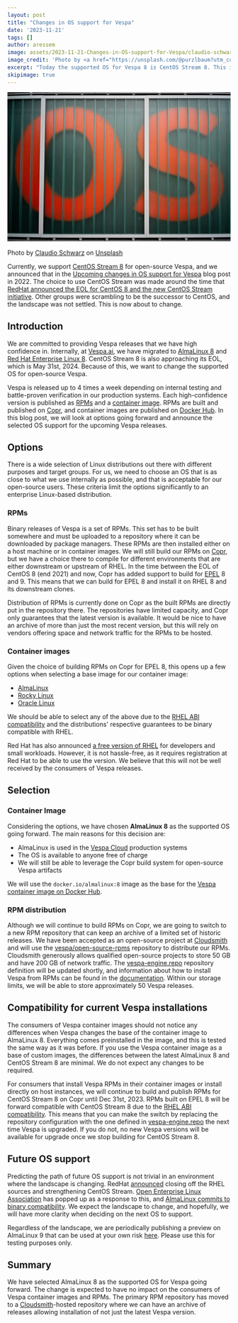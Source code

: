 ```yaml
---
layout: post
title: "Changes in OS support for Vespa"
date: '2023-11-21'
tags: []
author: aressem
image: assets/2023-11-21-Changes-in-OS-support-for-Vespa/claudio-schwarz-z508Zk08HNU-unsplash.jpg
image_credit: 'Photo by <a href="https://unsplash.com/@purzlbaum?utm_content=creditCopyText&utm_medium=referral&utm_source=unsplash">Claudio Schwarz</a> on <a href="https://unsplash.com/photos/white-metal-frame-z508Zk08HNU?utm_content=creditCopyText&utm_medium=referral&utm_source=unsplash">Unsplash</a>'
excerpt: "Today the supported OS for Vespa 8 is CentOS Stream 8. This is about to change."
skipimage: true
---
```


<img src="/assets/2023-11-21-Changes-in-OS-support-for-Vespa/claudio-schwarz-z508Zk08HNU-unsplash.jpg" />
<p class="image-credit">
Photo by <a href="https://unsplash.com/@purzlbaum?utm_content=creditCopyText&utm_medium=referral&utm_source=unsplash">Claudio Schwarz</a>
on <a href="https://unsplash.com/photos/white-metal-frame-z508Zk08HNU?utm_content=creditCopyText&utm_medium=referral&utm_source=unsplash">Unsplash</a>
</p>

Currently, we support [CentOS Stream 8](https://www.centos.org/centos-stream/) for open-source Vespa, and we announced that
in the [Upcoming changes in OS support for Vespa](https://blog.vespa.ai/Upcoming-changes-in-OS-support-for-Vespa) blog 
post in 2022. The choice to use CentOS Stream was made around the time that [RedHat announced the EOL for CentOS 8 and the 
new CentOS  Stream initiative](https://www.redhat.com/en/blog/centos-stream-building-innovative-future-enterprise-linux). 
Other groups were scrambling to be the successor to CentOS, and the landscape was not settled. This is now about to change.

## Introduction
We are committed to providing Vespa releases that we have high confidence in. Internally, at [Vespa.ai](https://vespa.ai),
we have migrated to [AlmaLinux 8](https://almalinux.org/) and 
[Red Hat Enterprise Linux 8](https://www.redhat.com/en/technologies/linux-platforms/enterprise-linux). CentOS Stream 8 is
also approaching its EOL, which is May 31st, 2024. Because of this, we want to change the supported OS for open-source Vespa.

Vespa is released up to 4 times a week depending on internal testing and battle-proven verification in our production 
systems. Each high-confidence version is published as [RPMs](https://rpm.org/) and a [container image](https://opencontainers.org/).
RPMs are built and published on [Copr](https://copr.fedorainfracloud.org/coprs/g/vespa/vespa/), and container images are 
published on [Docker Hub](https://hub.docker.com/r/vespaengine/vespa). In this blog post, we will look at options going 
forward and announce the selected OS support for the upcoming Vespa releases.

## Options

There is a wide selection of Linux distributions out there with different purposes and target groups. For us, we need to choose 
an OS that is as close to what we use internally as possible, and that is acceptable for our open-source users. These 
criteria limit the options significantly to an enterprise Linux-based distribution.

### RPMs
Binary releases of Vespa is a set of RPMs. This set has to be built somewhere and must be uploaded to a 
repository where it can be downloaded by package managers. These RPMs are then installed either on a host machine or in 
container images. We will still build our RPMs on [Copr](https://copr.fedorainfracloud.org/coprs/g/vespa/vespa/), but we 
have a choice there to compile for different environments that are either downstream or upstream of RHEL. In the time 
between the EOL of CentOS 8 (end 2021) and now, Copr has added support to build for 
[EPEL](https://docs.fedoraproject.org/en-US/epel/) 8 and 9. This means that we can build for EPEL 8 and install it on 
RHEL 8 and its downstream clones. 

Distribution of RPMs is currently done on Copr as the built RPMs are directly put in the repository there. The repositories
have limited capacity, and Copr only guarantees that the latest version is available. It would be nice to have an archive 
of more than just the most recent version, but this will rely on vendors offering space and network traffic for the RPMs
to be hosted.

### Container images

Given the choice of building RPMs on Copr for EPEL 8, this opens up a few options when selecting a base image for our 
container image:
* [AlmaLinux](https://almalinux.org/)
* [Rocky Linux](https://rockylinux.org/)
* [Oracle Linux](https://www.oracle.com/ie/linux/)

We should be able to select any of the above due to the [RHEL ABI compatibility](https://access.redhat.com/articles/rhel8-abi-compatibility)
and the distributions' respective guarantees to be binary compatible with RHEL. 

Red Hat has also announced [a free version of RHEL](https://www.redhat.com/en/blog/new-year-new-red-hat-enterprise-linux-programs-easier-ways-access-rhel)
for developers and small workloads. However, it is not hassle-free, as it requires registration at Red Hat
to be able to use the version. We believe that this will not be well received by the consumers of Vespa
releases.


## Selection
### Container Image

Considering the options, we have chosen <strong>AlmaLinux 8</strong> as the supported OS going forward. The main reasons for this decision 
are:
* AlmaLinux is used in the [Vespa Cloud](https://cloud.vespa.ai/) production systems
* The OS is available to anyone free of charge
* We will still be able to leverage the Copr build system for open-source Vespa artifacts

We will use the `docker.io/almalinux:8` image as the base for the [Vespa container image on Docker Hub](https://hub.docker.com/r/vespaengine/vespa).

### RPM distribution
Although we will continue to build RPMs on Copr, we are going to switch to a new RPM repository that can keep an archive
of a limited set of historic releases. We have been accepted as an open-source project at 
[Cloudsmith](https://cloudsmith.com) and will use the
[vespa/open-source-rpms](https://cloudsmith.io/~vespa/repos/open-source-rpms/packages/) repository to distribute our RPMs. 
Cloudsmith generously allows qualified open-source projects to store 50 GB and have 200 GB of network traffic. The 
[vespa-engine.repo](https://raw.githubusercontent.com/vespa-engine/vespa/master/dist/vespa-engine.repo) repository definition
will be updated shortly, and information about how to install Vespa from RPMs can be found in the 
[documentation](https://docs.vespa.ai/en/build-install-vespa.html#rpms). Within our storage limits, we will be able to store 
approximately 50 Vespa releases.

## Compatibility for current Vespa installations
The consumers of Vespa container images should not notice any differences when Vespa changes the base of the container
image to AlmaLinux 8. Everything comes preinstalled in the image, and this is tested the same way as it was before. If 
you use the Vespa container image as a base of custom images, the differences between the latest AlmaLinux 8 and CentOS
Stream 8 are minimal. We do not expect any changes to be required.

For consumers that install Vespa RPMs in their container images or install directly on host instances, we will continue
to build and publish RPMs for CentOS Stream 8 on Copr until Dec 31st, 2023. RPMs built on EPEL 8 will be forward compatible
with CentOS Stream 8 due to the [RHEL ABI compatibility](https://access.redhat.com/articles/rhel8-abi-compatibility). This 
means that you can make the switch by replacing the repository configuration with the one defined in 
[vespa-engine.repo](https://raw.githubusercontent.com/vespa-engine/vespa/master/dist/vespa-engine.repo) the next time Vespa
is upgraded. If you do not, no new Vespa versions will be available for upgrade once we stop building for CentOS Stream 8.

## Future OS support
Predicting the path of future OS support is not trivial in an environment where the landscape is changing. RedHat 
[announced](https://www.redhat.com/en/blog/furthering-evolution-centos-stream) closing off the RHEL sources and strengthening 
CentOS Stream. [Open Enterprise Linux Association](https://openela.org/) has popped up as a response to this, and [AlmaLinux
commits to binary compatibility](https://almalinux.org/blog/future-of-almalinux/). We expect the landscape to change, and 
hopefully, we will have more clarity when deciding on the next OS to support.

Regardless of the landscape, we are periodically publishing a preview on AlmaLinux 9 that can be used at your own risk
[here](https://hub.docker.com/r/vespaengine/vespa-el9-preview). Please use this for testing purposes only.

## Summary
We have selected AlmaLinux 8 as the supported OS for Vespa going forward. The change is expected to have no impact on the 
consumers of Vespa container images and RPMs. The primary RPM repository has moved to a [Cloudsmith](https://cloudsmith.com)-hosted
repository where we can have an archive of releases allowing installation of not just the latest Vespa version.

